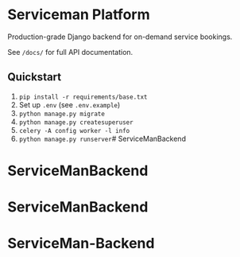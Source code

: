 # Serviceman Platform

Production-grade Django backend for on-demand service bookings.

See `/docs/` for full API documentation.

## Quickstart

1. `pip install -r requirements/base.txt`
2. Set up `.env` (see `.env.example`)
3. `python manage.py migrate`
4. `python manage.py createsuperuser`
5. `celery -A config worker -l info`
6. `python manage.py runserver`# ServiceManBackend
# ServiceManBackend
# ServiceManBackend
# ServiceMan-Backend
